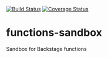 [![Build Status](https://travis-ci.org/backstage/functions-sandbox.png?branch=master)](https://travis-ci.org/backstage/functions-sandbox)
[![Coverage Status](https://coveralls.io/repos/github/backstage/functions-sandbox/badge.svg?branch=master)](https://coveralls.io/github/backstage/functions-sandbox?branch=master)

# functions-sandbox
Sandbox for Backstage functions
